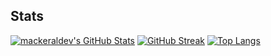 ## Stats
[![mackeraldev's GitHub Stats](https://github-readme-stats.vercel.app/api?username=mackeraldev&show_icons=true&theme=nord&count_private=true&line_height=30&hide_title=true&hide_rank=true)](https://github.com/anuraghazra/github-readme-stats)
[![GitHub Streak](https://github-readme-streak-stats.herokuapp.com?user=mackeraldev&theme=nord&date_format=%5BY%20%5DM%20j&fire=E08561)](https://git.io/streak-stats)
[![Top Langs](https://github-readme-stats.vercel.app/api/top-langs/?username=mackeraldev&layout=compact&theme=nord&count_private=true&card_width=734)](https://github.com/anuraghazra/github-readme-stats)
